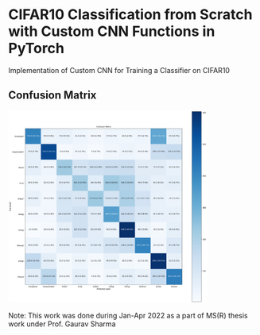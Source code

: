 # CIFAR10 Classification from Scratch with Custom CNN Functions in PyTorch
 Implementation of Custom CNN for Training a Classifier on CIFAR10

## Confusion Matrix

<img src="confusion_matrix.png" width="400px"/>

Note: This work was done during Jan-Apr 2022 as a part of MS(R) thesis work under Prof. Gaurav Sharma
